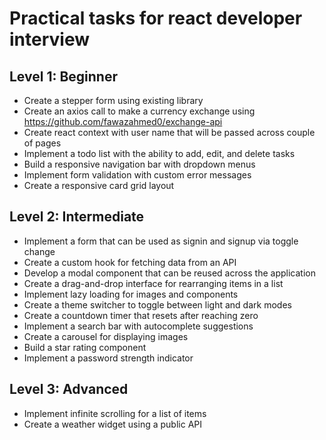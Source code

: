 # Practical tasks for react developer interview

## Level 1: Beginner

- Create a stepper form using existing library
- Create an axios call to make a currency exchange using <https://github.com/fawazahmed0/exchange-api>
- Create react context with user name that will be passed across couple of pages
- Implement a todo list with the ability to add, edit, and delete tasks
- Build a responsive navigation bar with dropdown menus
- Implement form validation with custom error messages
- Create a responsive card grid layout

## Level 2: Intermediate

- Implement a form that can be used as signin and signup via toggle change
- Create a custom hook for fetching data from an API
- Develop a modal component that can be reused across the application
- Create a drag-and-drop interface for rearranging items in a list
- Implement lazy loading for images and components
- Create a theme switcher to toggle between light and dark modes
- Create a countdown timer that resets after reaching zero
- Implement a search bar with autocomplete suggestions
- Create a carousel for displaying images
- Build a star rating component
- Implement a password strength indicator

## Level 3: Advanced

- Implement infinite scrolling for a list of items
- Create a weather widget using a public API
